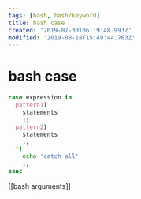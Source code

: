 ```yaml
---
tags: [bash, bash/keyword]
title: bash case
created: '2019-07-30T06:19:48.993Z'
modified: '2019-08-18T15:49:44.763Z'
---
```


# bash case

```sh
case expression in
  pattern1)
    statements 
    ;;
  pattern2)
    statements 
    ;;
  *)
    echo 'catch all'
    ;;
esac
```
[[bash arguments]]
